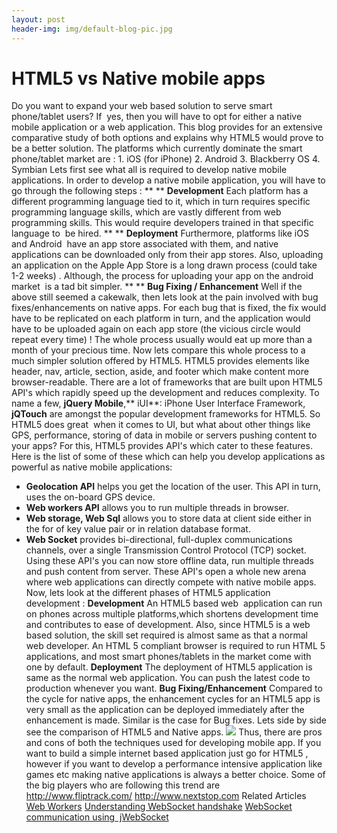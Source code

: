 ```yaml
---
layout: post
header-img: img/default-blog-pic.jpg
---
```


# HTML5 vs Native mobile apps

Do you want to expand your web based solution to serve smart phone/tablet users? If  yes, then you will have to opt for either a native mobile application or a web application. This blog provides for an extensive comparative study of both options and explains why HTML5 would prove to be a better solution. The platforms which currently dominate the smart phone/tablet market are : 1\. iOS (for iPhone) 2\. Android 3\. Blackberry OS 4\. Symbian Lets first see what all is required to develop native mobile applications. In order to develop a native mobile application, you will have to go through the following steps : ** ** **Development** Each platform has a different programming language tied to it, which in turn requires specific programming language skills, which are vastly different from web programming skills. This would require developers trained in that specific language to  be hired. ** ** **Deployment** Furthermore, platforms like iOS and Android  have an app store associated with them, and native applications can be downloaded only from their app stores. Also, uploading an application on the Apple App Store is a long drawn process (could take 1-2 weeks) . Although, the process for uploading your app on the android market  is a tad bit simpler. ** ** **Bug Fixing / Enhancement** Well if the above still seemed a cakewalk, then lets look at the pain involved with bug fixes/enhancements on native apps. For each bug that is fixed, the fix would have to be replicated on each platform in turn, and the application would have to be uploaded again on each app store (the vicious circle would repeat every time) ! The whole process usually would eat up more than a month of your precious time. Now lets compare this whole process to a much simpler solution offered by HTML5. HTML5 provides elements like header, nav, article, section, aside, and footer which make content more browser-readable. There are a lot of frameworks that are built upon HTML5 API's which rapidly speed up the development and reduces complexity. To name a few, **jQuery Mobile**,** iUI**: iPhone User Interface Framework, **jQTouch** are amongst the popular development frameworks for HTML5. So HTML5 does great  when it comes to UI, but what about other things like GPS, performance, storing of data in mobile or servers pushing content to your apps? For this, HTML5 provides API's which cater to these features. Here is the list of some of these which can help you develop applications as powerful as native mobile applications: 

  * **Geolocation API** helps you get the location of the user. This API in turn, uses the on-board GPS device.
  * **Web workers API** allows you to run multiple threads in browser.
  * **Web storage, Web Sql** allows you to store data at client side either in the for of key value pair or in relation database format.
  * **Web Socket** provides bi-directional, full-duplex communications channels, over a single Transmission Control Protocol (TCP) socket.
Using these API's you can now store offline data, run multiple threads and push content from server. These API's open a whole new arena where web applications can directly compete with native mobile apps. Now, lets look at the different phases of HTML5 application development : **Development** An HTML5 based web  application can run on phones across multiple platforms,which shortens development time and contributes to ease of development. Also, since HTML5 is a web based solution, the skill set required is almost same as that a normal web developer. An HTML 5 compliant browser is required to run HTML 5 applications, and most smart phones/tablets in the market come with one by default. **Deployment** The deployment of HTML5 application is same as the normal web application. You can push the latest code to production whenever you want. **Bug Fixing/Enhancement** Compared to the cycle for native apps, the enhancement cycles for an HTML5 app is very small as the application can be deployed immediately after the enhancement is made. Similar is the case for Bug fixes. Lets side by side see the comparison of HTML5 and Native apps. ![](/wp-content/uploads/2010/12/compare.jpg) Thus, there are pros and cons of both the techniques used for developing mobile app. If you want to build a simple internet based application just go for HTML5 , however if you want to develop a performance intensive application like games etc making native applications is always a better choice. Some of the big players who are following this trend are <http://www.fliptrack.com/> <http://www.nextstop.com> Related Articles [Web Workers](http://xebee.xebia.in/2010/11/02/multithreading-in-javascript-with-web-workers/) [Understanding WebSocket handshake](http://xebee.xebia.in/2010/12/30/understanding-websocket-handshake/) [WebSocket communication using  jWebSocket](../2010/10/05/web-socket-communication-using-jwebsocket/)